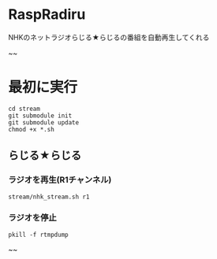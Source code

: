 # RaspRadiru
NHKのネットラジオらじる★らじるの番組を自動再生してくれる

~~
# 最初に実行
```
cd stream
git submodule init
git submodule update
chmod +x *.sh
```

## らじる★らじる
### ラジオを再生(R1チャンネル)
```
stream/nhk_stream.sh r1
```
### ラジオを停止
```
pkill -f rtmpdump
```
~~

